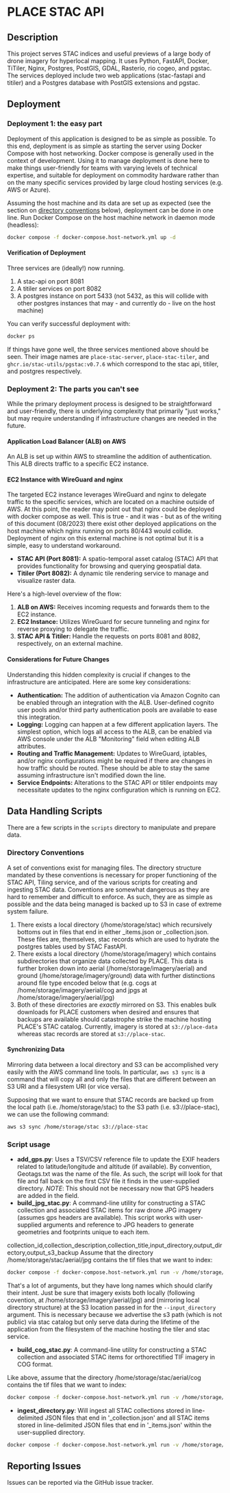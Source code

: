 # PLACE STAC API

## Description

This project serves STAC indices and useful previews of a large body of drone imagery for hyperlocal mapping. It uses Python, FastAPI, Docker, TiTiler, Nginx, Postgres, PostGIS, GDAL, Rasterio, rio cogeo, and pgstac. The services deployed include two web applications (stac-fastapi and titiler) and a Postgres database with PostGIS extensions and pgstac.

## Deployment

### Deployment 1: the easy part

Deployment of this application is designed to be as simple as possible. To this end, deployment is as simple as starting the server using Docker Compose with host networking. Docker compose is generally used in the context of development. Using it to manage deployment is done here to make things user-friendly for teams with varying levels of technical expertise, and suitable for deployment on commodity hardware rather than on the many specific services provided by large cloud hosting services (e.g. AWS or Azure).


Assuming the host machine and its data are set up as expected (see the section on [directory conventions](#directory-conventions) below), deployment can be done in one line. Run Docker Compose on the host machine network in daemon mode (headless):
```bash
docker compose -f docker-compose.host-network.yml up -d
```

#### Verification of Deployment

Three services are (ideally!) now running.
1. A stac-api on port 8081
2. A titiler services on port 8082
3. A postgres instance on port 5433 (not 5432, as this will collide with other postgres instances that may - and currently do - live on the host machine)

You can verify successful deployment with:
```bash
docker ps
```

If things have gone well, the three services mentioned above should be seen. Their image names are `place-stac-server`, `place-stac-tiler`, and `ghcr.io/stac-utils/pgstac:v0.7.6` which correspond to the stac api, titiler, and postgres respectively.


### Deployment 2: The parts you can't see

While the primary deployment process is designed to be straightforward and user-friendly, there is underlying complexity that primarily "just works," but may require understanding if infrastructure changes are needed in the future.

#### Application Load Balancer (ALB) on AWS

An ALB is set up within AWS to streamline the addition of authentication. This ALB directs traffic to a specific EC2 instance.

#### EC2 Instance with WireGuard and nginx

The targeted EC2 instance leverages WireGuard and nginx to delegate traffic to the specific services, which are located on a machine outside of AWS. At this point, the reader may point out that nginx could be deployed with docker compose as well. This is true - and it was - but as of the writing of this document (08/2023) there exist other deployed applications on the host machine which nginx running on ports 80/443 would collide. Deployment of nginx on this external machine is not optimal but it is a simple, easy to understand workaround.

- **STAC API (Port 8081):** A spatio-temporal asset catalog (STAC) API that provides functionality for browsing and querying geospatial data.
- **Titiler (Port 8082):** A dynamic tile rendering service to manage and visualize raster data.

Here's a high-level overview of the flow:

1. **ALB on AWS:** Receives incoming requests and forwards them to the EC2 instance.
2. **EC2 Instance:** Utilizes WireGuard for secure tunneling and nginx for reverse proxying to delegate the traffic.
3. **STAC API & Titiler:** Handle the requests on ports 8081 and 8082, respectively, on an external machine.

#### Considerations for Future Changes

Understanding this hidden complexity is crucial if changes to the infrastructure are anticipated. Here are some key considerations:

- **Authentication:** The addition of authentication via Amazon Cognito can be enabled through an integration with the ALB. User-defined cognito user pools and/or third party authentication pools are available to ease this integration.
- **Logging:** Logging can happen at a few different application layers. The simplest option, which logs all access to the ALB, can be enabled via AWS console under the ALB "Monitoring" field when editing ALB attributes.
- **Routing and Traffic Management:** Updates to WireGuard, iptables, and/or nginx configurations might be required if there are changes in how traffic should be routed. These should be able to stay the same assuming infrastructure isn't modified down the line.
- **Service Endpoints:** Alterations to the STAC API or titiler endpoints may necessitate updates to the nginx configuration which is running on EC2.


## Data Handling Scripts

There are a few scripts in the `scripts` directory to manipulate and prepare data.

### Directory Conventions

A set of conventions exist for managing files. The directory structure mandated by these conventions is necessary for proper functioning of the STAC API, Tiling service, and of the various scripts for creating and ingesting STAC data. Conventions are somewhat dangerous as they are hard to remember and difficult to enforce. As such, they are as simple as possible and the data being managed is backed up to S3 in case of extreme system failure.

1. There exists a local directory (/home/storage/stac) which recursively bottoms out in files that end in either _items.json or _collection.json. These files are, themselves, stac records which are used to hydrate the postgres tables used by STAC FastAPI.
2. There exists a local directory (/home/storage/imagery) which contains subdirectories that organize data collected by PLACE. This data is further broken down into aerial (/home/storage/imagery/aerial) and ground (/home/storage/imagery/ground) data with further distinctions around file type encoded below that (e.g. cogs at /home/storage/imagery/aerial/cog and jpgs at /home/storage/imagery/aerial/jpg)
3. Both of these directories are *exactly* mirrored on S3. This enables bulk downloads for PLACE customers when desired and ensures that backups are available should catastrophe strike the machine hosting PLACE's STAC catalog. Currently, imagery is stored at `s3://place-data` whereas stac records are stored at `s3://place-stac`.

#### Synchronizing Data

Mirroring data between a local directory and S3 can be accomplished very easily with the AWS command line tools. In particular, `aws s3 sync` is a command that will copy all and only the files that are different between an S3 URI and a filesystem URI (or vice versa).

Supposing that we want to ensure that STAC records are backed up from the local path (i.e. /home/storage/stac) to the S3 path (i.e. s3://place-stac), we can use the following command:
```bash
aws s3 sync /home/storage/stac s3://place-stac
```

### Script usage

* **add_gps.py**: Uses a TSV/CSV reference file to update the EXIF headers related to latitude/longitude and altitude (if available). By convention, Geotags.txt was the name of the file. As such, the script will look for that file and fall back on the first CSV file it finds in the user-supplied directory. *NOTE*: This should not be necessary now that GPS headers are added in the field.
* **build_jpg_stac.py**: A command-line utility for constructing a STAC collection and associated STAC items for raw drone JPG imagery (assumes gps headers are available). This script works with user-supplied arguments and reference to JPG headers to generate geometries and footprints unique to each item.

collection_id,collection_description,collection_title,input_directory,output_directory,output_s3_backup
Assume that the directory /home/storage/stac/aerial/jpg contains the tif files that we want to index:
```bash
docker compose -f docker-compose.host-network.yml run -v /home/storage/stac/aerial/cog:/home/storage/stac/aerial/cog -e AWS_ACCESS_KEY_ID={AWS_ID} -e AWS_SECRET_ACCESS_KEY={AWS_SECRET} place-scripts /bin/bash -c "python3 scripts/build_jpg_stac.py --collection_id providenciales-raw --collection_description "Raw drone imagery from Providenciales" --collection_title "Providenciales raw imagery" --input-directory s3://place-data/aerial/jpg/providenciales --output_directory /home/storage/stac/aerial/jpg --output_s3_backup s3://place-stac/aerial/jpg"
```

That's a lot of arguments, but they have long names which should clarify their intent. Just be sure that imagery exists both locally (following covention, at /home/storage/imagery/aerial/jpg) and (mirroring local directory structure) at the S3 location passed in for the `--input_directory` argument. This is necessary because we advertise the s3 path (which is not public) via stac catalog but only serve data during the lifetime of the application from the filesystem of the machine hosting the tiler and stac service.

* **build_cog_stac.py**: A command-line utility for constructing a STAC collection and associated STAC items for orthorectified TIF imagery in COG format.

Like above, assume that the directory /home/storage/stac/aerial/cog contains the tif files that we want to index:
```bash
docker compose -f docker-compose.host-network.yml run -v /home/storage/stac/aerial/cog:/home/storage/stac/aerial/cog -e AWS_ACCESS_KEY_ID={AWS_ID} -e AWS_SECRET_ACCESS_KEY={AWS_SECRET} place-scripts /bin/bash -c "python3 scripts/build_cog_stac.py"
```
* **ingest_directory.py**: Will ingest all STAC collections stored in line-delimited JSON files that end in '_collection.json' and all STAC items stored in line-delimited JSON files that end in '_items.json' within the user-supplied directory.

```bash
docker compose -f docker-compose.host-network.yml run -v /home/storage/stac/aerial/jpg:/home/storage/stac/aerial/jpg place-scripts /bin/bash -c "python3 scripts/ingest_directory.py /home/storage/stac/aerial/jpg"
```

## Reporting Issues

Issues can be reported via the GitHub issue tracker.